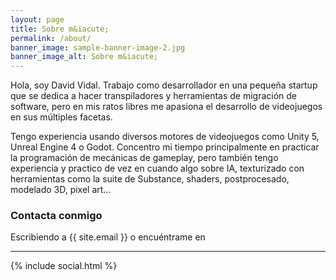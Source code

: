 ```yaml
---
layout: page
title: Sobre m&iacute;
permalink: /about/
banner_image: sample-banner-image-2.jpg
banner_image_alt: Sobre m&iacute;
---
```


Hola, soy David Vidal. Trabajo como desarrollador en una pequeña startup que se dedica a hacer transpiladores y herramientas de migración de software, pero en mis ratos libres me apasiona el desarrollo de videojuegos en sus múltiples facetas.

Tengo experiencia usando diversos motores de videojuegos como Unity 5, Unreal Engine 4 o Godot. Concentro mi tiempo principalmente en practicar la programación de mecánicas de gameplay, pero también tengo experiencia y practico de vez en cuando algo sobre IA, texturizado con herramientas como la suite de Substance, shaders, postprocesado, modelado 3D, pixel art...

### Contacta conmigo

Escribiendo a {{ site.email }} o encu&eacute;ntrame en

---

{% include social.html %}
